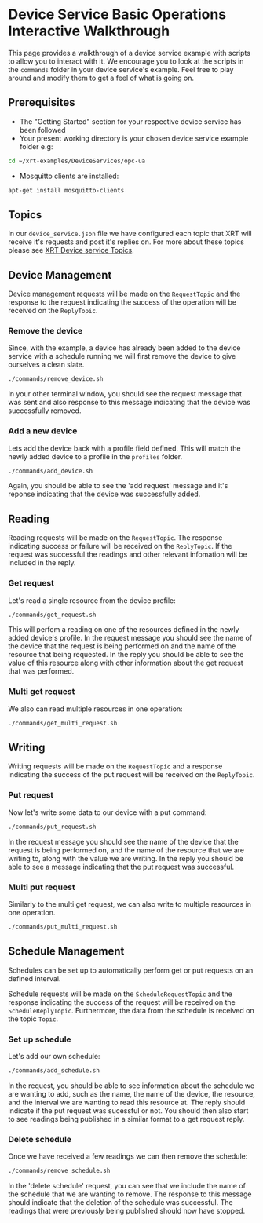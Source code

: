 # Device Service Basic Operations Interactive Walkthrough

This page provides a walkthrough of a device service example with scripts to allow you to interact with it. 
We encourage you to look at the scripts in the `commands` folder in your device service's example. Feel free to play around and modify them to get a feel of what is going on.

## Prerequisites

* The "Getting Started" section for your respective device service has been followed 
* Your present working directory is your chosen device service example folder e.g:

```bash
cd ~/xrt-examples/DeviceServices/opc-ua
```

* Mosquitto clients are installed:

```bash
apt-get install mosquitto-clients
```

## Topics

In our `device_service.json` file we have configured each topic that XRT will receive it's requests and post it's replies on. For more about these topics please see [XRT Device service Topics](https://www.link.to.documentation.about.topics).   


## Device Management

Device management requests will be made on the `RequestTopic` and the response to the request indicating the success of the operation will be received on the `ReplyTopic`. 

### Remove the device
Since, with the example, a device has already been added to the device service with a schedule running we will first remove the device to give ourselves a clean slate.

```bash
./commands/remove_device.sh
```

In your other terminal window, you should see the request message that was sent and also response to this message indicating that the device was successfully removed. 

### Add a new device
Lets add the device back with a profile field defined. This will match the newly added device to a profile in the `profiles` folder.

```bash
./commands/add_device.sh
```

Again, you should be able to see the 'add request' message and it's reponse indicating that the device was successfully added. 

## Reading 

Reading requests will be made on the `RequestTopic`. The response indicating success or failure will be received on the `ReplyTopic`. If the request was successful the readings and other relevant infomation will be included in the reply.

### Get request
Let's read a single resource from the device profile:

```bash
./commands/get_request.sh
```
This will perfom a reading on one of the resources defined in the newly added device's profile. In the request message you should see the name of the device that the request is being performed on and the name of the resource that being requested. In the reply you should be able to see the value of this resource along with other information about the get request that was performed. 

### Multi get request
We also can read multiple resources in one operation:

```bash
./commands/get_multi_request.sh
```

## Writing

Writing requests will be made on the `RequestTopic` and a response indicating the success of the put request will be received on the `ReplyTopic`.

### Put request
Now let's write some data to our device with a put command:

```bash
./commands/put_request.sh
```

 In the request message you should see the name of the device that the request is being performed on, and the name of the resource that we are writing to, along with the value we are writing. In the reply you should be able to see a message indicating that the put request was successful. 

### Multi put request
Similarly to the multi get request, we can also write to multiple resources in one operation.

```bash
./commands/put_multi_request.sh
```

## Schedule Management

Schedules can be set up to automatically perform get or put requests on an defined interval.

Schedule requests will be made on the `ScheduleRequestTopic` and the response indicating the success of the request will be received on the `ScheduleReplyTopic`. Furthermore, the data from the schedule is received on the topic `Topic`. 

### Set up schedule
Let's add our own schedule:
```bash
./commands/add_schedule.sh
```

In the request, you should be able to see information about the schedule we are wanting to add, such as the name, the name of the device, the resource, and the interval we are wanting to read this resource at. The reply should indicate if the put request was sucessful or not. You should then also start to see readings being published in a similar format to a get request reply.

### Delete schedule
Once we have received a few readings we can then remove the schedule:
```bash
./commands/remove_schedule.sh
```

In the 'delete schedule' request, you can see that we include the name of the schedule that we are wanting to remove. The response to this message should indicate that the deletion of the schedule was successful. The readings that were previously being published should now have stopped.
